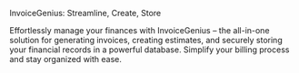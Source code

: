 InvoiceGenius: Streamline, Create, Store

Effortlessly manage your finances with InvoiceGenius – the all-in-one solution for generating invoices, creating estimates, and securely storing your financial records in a powerful database. Simplify your billing process and stay organized with ease.
